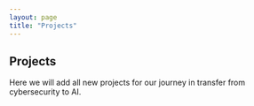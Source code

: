 ```yaml
---
layout: page
title: "Projects"
---
```


## Projects
Here we will add all new projects for our journey in transfer from cybersecurity to AI.
